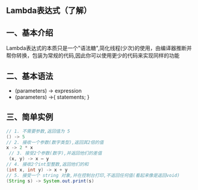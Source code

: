 ## Lambda表达式（了解）

## 一、基本介绍

Lambda表达式的本质只是一个"语法糖",简化线程(少次)的使用，由编译器推断并帮你转换，包装为常规的代码,因此你可以使用更少的代码来实现同样的功能

## 二、基本语法

- (parameters) -> expression
- (parameters) ->{ statements; }

## 三、简单实例

```java
// 1. 不需要参数,返回值为 5 
() -> 5  
// 2. 接收一个参数(数字类型),返回其2倍的值
x -> 2 * x 
 // 3. 接受2个参数(数字),并返回他们的差值 
 (x, y) -> x – y  
// 4. 接收2个int型整数,返回他们的和
(int x, int y) -> x + y  
// 5. 接受一个 string 对象,并在控制台打印,不返回任何值(看起来像是返回void)
(String s) -> System.out.print(s)
```


